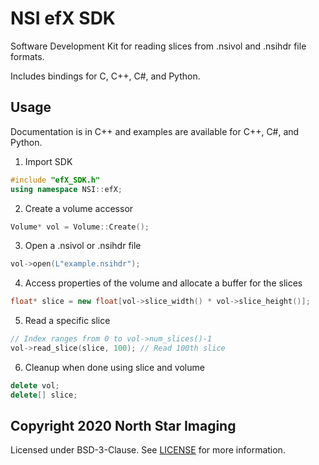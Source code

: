 # NSI efX SDK

Software Development Kit for reading slices from .nsivol and .nsihdr file formats.

Includes bindings for C, C++, C#, and Python.

## Usage

Documentation is in C++ and examples are available for C++, C#, and Python.

1. Import SDK
```c++
#include "efX_SDK.h"
using namespace NSI::efX;
```

2. Create a volume accessor
```c++
Volume* vol = Volume::Create();
```

3. Open a .nsivol or .nsihdr file
```c++
vol->open(L"example.nsihdr");
```

4. Access properties of the volume and allocate a buffer for the slices
```c++
float* slice = new float[vol->slice_width() * vol->slice_height()];
```

5. Read a specific slice
```c++
// Index ranges from 0 to vol->num_slices()-1
vol->read_slice(slice, 100); // Read 100th slice
```

6. Cleanup when done using slice and volume
```c++
delete vol;
delete[] slice;
```

## Copyright 2020 North Star Imaging
Licensed under BSD-3-Clause. See [LICENSE](LICENSE) for more information.
